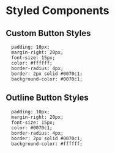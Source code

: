 # Styled Components

## Custom Button Styles

```
  padding: 10px;
  margin-right: 20px;
  font-size: 15px;
  color: #ffffff;
  border-radius: 4px;
  border: 2px solid #0070c1;
  background-color: #0070c1;
```

## Outline Button Styles

```
  padding: 10px;
  margin-right: 20px;
  font-size: 15px;
  color: #0070c1;
  border-radius: 4px;
  border: 2px solid #0070c1;
  background-color: #ffffff;
```

